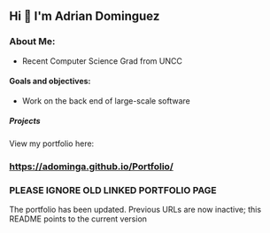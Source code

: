 ## Hi 👋 I'm Adrian Dominguez

### About Me:
  - Recent Computer Science Grad from UNCC

#### Goals and objectives:
  - Work on the back end of large-scale software
   

##### Projects 
View my portfolio here:

### https://adominga.github.io/Portfolio/




### PLEASE IGNORE OLD LINKED PORTFOLIO PAGE
The portfolio has been updated. Previous URLs are now inactive; this README points to the current version
<!--
**aDominga/aDominga** is a ✨ _special_ ✨ repository because its `README.md` (this file) appears on your GitHub profile.

Here are some ideas to get you started:

- 🔭 I’m currently working on ...
- 🌱 I’m currently learning ...
- 👯 I’m looking to collaborate on ...
- 🤔 I’m looking for help with ...
- 💬 Ask me about ...
- 📫 How to reach me: ...
- 😄 Pronouns: ...
- ⚡ Fun fact: ...
-->
